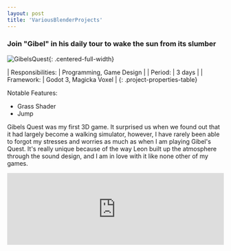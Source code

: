 ```yaml
---
layout: post
title: 'VariousBlenderProjects'
---
```


### Join "Gibel" in his daily tour to wake the sun from its slumber

![GibelsQuest](\assets\img\projects\GibelsQuest\thumbnail.jpg){: .centered-full-width}

| Responsibilities: | Programming, Game Design |
| Period: | 3 days |
| Framework: | Godot 3, Magicka Voxel |
{: .project-properties-table}

Notable Features:
 - Grass Shader
 - Jump
 

Gibels Quest was my first 3D game. It surprised us when we found out that it had largely become a walking simulator,
however, I have rarely been able to forgot my stresses and worries as much as when I am playing Gibel's Quest.
It's really unique because of the way Leon built up the atmosphere through the sound design, and I am in love with it
like none other of my games.

 

<iframe frameborder="0" src="https://itch.io/embed/927523" width="100%" height="167"><a href="https://arbitraryarbitrary.itch.io/gibels-quest">Gibel's Quest by arbitraryarbitrary</a></iframe>